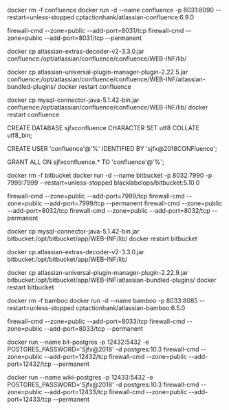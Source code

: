 docker rm -f confluence
docker run -d --name confluence -p 8031:8090 --restart=unless-stopped cptactionhank/atlassian-confluence:6.9.0

firewall-cmd --zone=public --add-port=8031/tcp
firewall-cmd --zone=public --add-port=8031/tcp --permanent

docker cp atlassian-extras-decoder-v2-3.3.0.jar confluence:/opt/atlassian/confluence/confluence/WEB-INF/lib/

docker cp atlassian-universal-plugin-manager-plugin-2.22.5.jar confluence:/opt/atlassian/confluence/confluence/WEB-INF/atlassian-bundled-plugins/
docker restart confluence

docker cp mysql-connector-java-5.1.42-bin.jar confluence:/opt/atlassian/confluence/confluence/WEB-INF/lib/
docker restart confluence


CREATE DATABASE sjfxconfluence  CHARACTER SET utf8 COLLATE utf8_bin;

CREATE USER 'confluence'@'%' IDENTIFIED BY 'sjfx@2018CONFluence';

GRANT ALL ON sjfxconfluence.* TO 'confluence'@'%';






docker rm -f bitbucket
docker run -d --name bitbucket -p 8032:7990 -p 7999:7999 --restart=unless-stopped blacklabelops/bitbucket:5.10.0

firewall-cmd --zone=public --add-port=7999/tcp
firewall-cmd --zone=public --add-port=7999/tcp --permanent
firewall-cmd --zone=public --add-port=8032/tcp
firewall-cmd --zone=public --add-port=8032/tcp --permanent

docker cp mysql-connector-java-5.1.42-bin.jar bitbucket:/opt/bitbucket/app/WEB-INF/lib/
docker restart bitbucket

docker cp atlassian-extras-decoder-v2-3.3.0.jar bitbucket:/opt/bitbucket/app/WEB-INF/lib/

docker cp atlassian-universal-plugin-manager-plugin-2.22.9.jar bitbucket:/opt/bitbucket/app/WEB-INF/atlassian-bundled-plugins/
docker restart bitbucket


docker rm -f bamboo
docker run -d --name bamboo -p 8033:8085 --restart=unless-stopped cptactionhank/atlassian-bamboo:6.5.0

firewall-cmd --zone=public --add-port=8033/tcp
firewall-cmd --zone=public --add-port=8033/tcp --permanent


docker run --name bit-postgres -p 12432:5432 -e POSTGRES_PASSWORD='Sjfx@2018' -d postgres:10.3
firewall-cmd --zone=public --add-port=12432/tcp
firewall-cmd --zone=public --add-port=12432/tcp --permanent

docker run --name wiki-postgres -p 12433:5432 -e POSTGRES_PASSWORD='Sjfx@2018' -d postgres:10.3
firewall-cmd --zone=public --add-port=12433/tcp
firewall-cmd --zone=public --add-port=12433/tcp --permanent